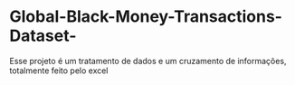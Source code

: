 # Global-Black-Money-Transactions-Dataset-
Esse projeto é um tratamento de dados e um cruzamento de informações, totalmente feito pelo excel
